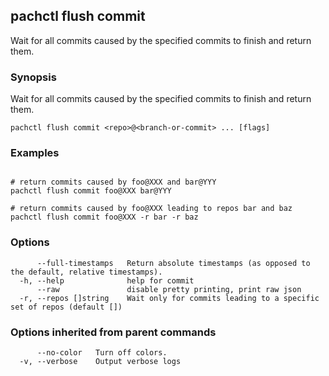 ## pachctl flush commit

Wait for all commits caused by the specified commits to finish and return them.

### Synopsis

Wait for all commits caused by the specified commits to finish and return them.

```
pachctl flush commit <repo>@<branch-or-commit> ... [flags]
```

### Examples

```

# return commits caused by foo@XXX and bar@YYY
pachctl flush commit foo@XXX bar@YYY

# return commits caused by foo@XXX leading to repos bar and baz
pachctl flush commit foo@XXX -r bar -r baz
```

### Options

```
      --full-timestamps   Return absolute timestamps (as opposed to the default, relative timestamps).
  -h, --help              help for commit
      --raw               disable pretty printing, print raw json
  -r, --repos []string    Wait only for commits leading to a specific set of repos (default [])
```

### Options inherited from parent commands

```
      --no-color   Turn off colors.
  -v, --verbose    Output verbose logs
```

